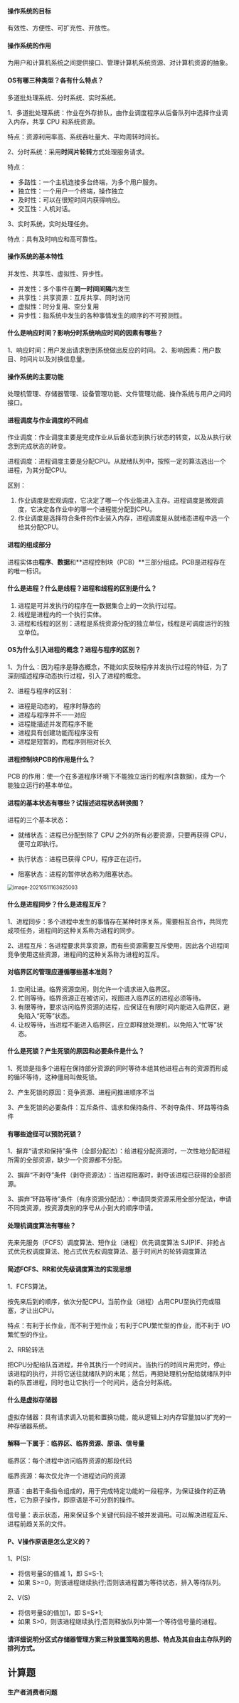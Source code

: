 #### 操作系统的目标

有效性、方便性、可扩充性、开放性。

#### 操作系统的作用

为用户和计算机系统之间提供接口、管理计算机系统资源、对计算机资源的抽象。

#### OS有哪三种类型？各有什么特点？

多道批处理系统、分时系统、实时系统。

1、多道批处理系统：作业在外存排队，由作业调度程序从后备队列中选择作业调入内存，共享 CPU 和系统资源。

特点：资源利用率高、系统吞吐量大、平均周转时间长。

2、分时系统：采用**时间片轮转**方式处理服务请求。

特点：

- 多路性：一个主机连接多台终端，为多个用户服务。
- 独立性：一个用户一个终端，操作独立
- 及时性：可以在很短时间内获得响应。
- 交互性：人机对话。

3、实时系统，实时处理任务。

特点：具有及时响应和高可靠性。

#### 操作系统的基本特性

并发性、共享性、虚拟性、异步性。

- 并发性：多个事件在**同一时间间隔**内发生
- 共享性：共享资源：互斥共享、同时访问
- 虚拟性：时分复用、空分复用
- 异步性：指系统中发生的各种事情发生的顺序的不可预测性。

#### 什么是响应时间？影响分时系统响应时间的因素有哪些？

1、响应时间：用户发出请求到到系统做出反应的时间。
2、影响因素：用户数目、时间片以及对换信息量。

#### 操作系统的主要功能

处理机管理、存储器管理、设备管理功能、文件管理功能、操作系统与用户之间的接口。

#### 进程调度与作业调度的不同点

作业调度：作业调度主要是完成作业从后备状态到执行状态的转变，以及从执行状念到完成状态的转变。

进程调度：进程调度主要是分配CPU。从就绪队列中，按照一定的算法选出一个进程，为其分配CPU。

区别：

1. 作业调度是宏观调度，它决定了哪一个作业能进入主存。进程调度是微观调度，它决定各作业中的哪一个进程能分配到CPU。
2. 
   作业调度是选择符合条件的作业装入内存，进程调度是从就绪态进程中选一个给其分配CPU。

#### 进程的组成部分

进程实体由**程序**、**数据**和**进程控制块（PCB）**三部分组成。PCB是进程存在的唯一标识。

#### 什么是进程？什么是线程？进程和线程的区别是什么？

1. 进程是可并发执行的程序在一数据集合上的一次执行过程。
2. 线程是进程内的一个执行实体。
3. 进程和线程的区别：进程是系统资源分配的独立单位，线程是可调度运行的独立单位。

#### OS为什么引入进程的概念？进程与程序的区别？

1、为什么：因为程序是静态概念，不能如实反映程序并发执行过程的特征，为了深刻描述程序动态执行过程，引入了进程的概念。

2、进程与程序的区别：

- 进程是动态的， 程序时静态的
- 进程与程序并不一一对应
- 进程能描述并发而程序不能
- 进程具有创建功能而程序没有
- 进程是短暂的，而程序则相对长久

#### 进程控制块PCB的作用是什么？

PCB 的作用：使一个在多道程序环境下不能独立运行的程序(含数据)，成为一个能独立运行的基本单位。

#### 进程的基本状态有哪些？试描述进程状态转换图？

进程的三个基本状态：

- 就绪状态：进程已分配到除了 CPU 之外的所有必要资源，只要再获得 CPU，便可立即执行。

- 执行状态：进程已获得 CPU，程序正在运行。
- 阻塞状态：进程的暂停状态称为阻塞状态。

<img src="http://ruoruochen-img-bed.oss-cn-beijing.aliyuncs.com/img/image-20210511163625003.png" alt="image-20210511163625003" style="zoom:80%;" />

#### 什么是进程同步？什么是进程互斥？

1、进程同步：多个进程中发生的事情存在某种时序关系，需要相互合作，共同完成项任务，进程间的这种关系称为进程的同步。

2、进程互斥：各进程要求共享资源，而有些资源需要互斥使用，因此各个进程间竞争使用这些资源，进程间的这种关系称为进程的互斥。

#### 对临界区的管理应遵循哪些基本准则？

1. 空闲让进。临界资源空闲，则允许一个请求进入临界区。
2. 忙则等待。临界资源正在被访问，视图进入临界区的进程必须等待。
3. 有限等待，要求访问临界资源的进程，应保证在有限时间内能进入临界区，避免陷入“死等”状态。
4. 让权等待，当进程不能进入临界区，应立即释放处理机，以免陷入“忙等”状态。

#### 什么是死锁？产生死锁的原因和必要条件是什么？

1、死锁是指多个进程在保持部分资源的同时等待本组其他进程占有的资源而形成的循环等待，这种僵局叫做死锁。

2、产生死锁的原因：竞争资源、进程间推进顺序不当

3、产生死锁的必要条件：互斥条件、请求和保持条件、不剥夺条件、环路等待条件

#### 有哪些途径可以预防死锁？

1、摒弃“请求和保持”条件（全部分配法）：给进程分配资源时，一次性地分配进程所需的全部资源，缺少一个资源都不分配。

2、摒弃“不剥夺”条件（剥夺资源法）：当进程阻塞时，剥夺该进程已获得的全部资源。

3、摒弃“环路等待”条件（有序资源分配法）：申请同类资源采用全部分配法，申请不同类资源，按资源类别的序号从小到大的顺序申请。

#### 处理机调度算法有哪些？

先来先服务（FCFS）调度算法、短作业（进程）优先调度算法 SJ(P)F、非抢占式优先权调度算法、抢占式优先权调度算法、基于时间片的轮转调度算法

#### 简述FCFS、RR和优先级调度算法的实现思想

1、FCFS算法。

按先来后到的顺序，依次分配CPU。当前作业（进程）占用CPU至执行完或阻塞，才让出CPU。

特点：有利于长作业，而不利于短作业；有利于CPU繁忙型的作业，而不利于 I/O 繁忙型的作业。

2、RR轮转法

把CPU分配给队首进程，并令其执行一个时间片。当执行的时间片用完时，停止该进程的执行，并将它送往就绪队列的末尾；然后，再把处理机分配给就绪队列中新的队首进程，同时也让它执行一个时间片。适合分时系统。

#### 什么是虚拟存储器

虚拟存储器：具有请求调入功能和置换功能，能从逻辑上对内存容量加以扩充的一种存储器系统。

#### 解释一下属于：临界区、临界资源、原语、信号量

临界区：每个进程中访问临界资源的那段代码

临界资源：每次仅允许一个进程访问的资源

原语：由若干条指令组成的，用于完成特定功能的一段程序，为保证操作的正确性，它为原子操作，即原语是不可分割的操作。

信号量：表示状态，用来保证多个关键代码段不被并发调用。可以解决进程互斥、进程前趋关系的文件。

#### P、V操作原语是怎么定义的？

1、P(S):

- 将信号量S的值减 1，即 S=S-1;
- 如果 S>=0，则该进程继续执行;否则该进程置为等待状态，排入等待队列。 

2、V(S)

- 将信号量S的值加1，即 S=S+1;
- 如果 S>0，则该进程继续执行;否则释放队列中第一个等待信号量的进程。

#### 请详细说明分区式存储器管理方案三种放置策略的思想、特点及其自由主存队列的排列方式。

## 计算题

#### 生产者消费者问题

